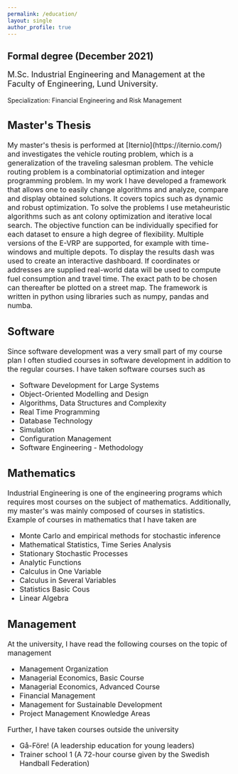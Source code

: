 ```yaml
---
permalink: /education/
layout: single
author_profile: true
--- 
```

<h2>Formal degree (December 2021)</h2>
<p style="font-size: 18px;">M.Sc. Industrial Engineering and Management at the Faculty of Engineering, Lund University.
<p style="font-size: 14px;">Specialization: Financial Engineering and Risk Management</p> </p> 
<span style="font-size: 16px; line-height: normal;">

<h2>Master's Thesis</h2>
My master's thesis is performed at [Iternio](https://iternio.com/) and investigates the vehicle routing problem, which is a generalization of the traveling salesman problem. The vehicle routing problem is a combinatorial optimization and integer programming problem. In my work I have developed a framework that allows one to easily change algorithms and analyze, compare and display obtained solutions. It covers topics such as dynamic and robust optimization. To solve the problems I use metaheuristic algorithms such as ant colony optimization and iterative local search. The objective function can be individually specified for each dataset to ensure a high degree of flexibility. Multiple versions of the E-VRP are supported, for example with time-windows and multiple depots. To display the results dash was used to create an interactive dashboard. If coordinates or addresses are supplied real-world data will be used to compute fuel consumption and travel time. The exact path to be chosen can thereafter be plotted on a street map. The framework is written in python using libraries such as numpy, pandas and numba. 
 
 <span style="font-size: 16px; line-height: normal;">

 
<h2>Software</h2>
<span style="font-size: 16px; line-height: normal;">
Since software development was a very small part of my course plan I often studied courses in software development in addition to the regular courses. I have taken software courses such as
<ul style="font-size: 16px;">
 <li>Software Development for Large Systems</li>
 <li>Object-Oriented Modelling and Design  </li>
 <li>Algorithms, Data Structures and Complexity  </li>
 <li>Real Time Programming </li>
 <li>Database Technology   </li>
 <li>Simulation  </li>
 <li>Configuration Management  </li>
 <li>Software Engineering - Methodology </li>
</ul>  

<h2>Mathematics</h2>
<span style="font-size: 16px; line-height: normal;">
Industrial Engineering is one of the engineering programs which requires most courses on the subject of mathematics. Additionally, my master's  was mainly composed of courses in statistics. Example of courses in mathematics that I have taken are
<ul style="font-size: 16px;">
 <li>Monte Carlo and empirical methods for stochastic inference </li>
 <li>Mathematical Statistics, Time Series Analysis  </li>
 <li>Stationary Stochastic Processes </li>
 <li>Analytic Functions  </li>
 <li>Calculus in One Variable </li>
 <li>Calculus in Several Variables </li>
 <li>Statistics Basic Cous  </li>
 <li>Linear Algebra</li>
</ul>  


<h2>Management</h2> 
<span style="font-size: 16px; line-height: normal;">
At the university, I have read the following courses on the topic of management</span>
<ul style="font-size: 16px;">
 <li>Management Organization</li>
 <li>Managerial Economics, Basic Course</li>
 <li>Managerial Economics, Advanced Course</li>
 <li>Financial Management</li>
 <li>Management for Sustainable Development</li>
 <li>Project Management Knowledge Areas</li>
</ul>  

<span style="font-size: 16px; line-height: normal;">
Further, I have taken courses outside the university </span>
<ul style="font-size: 16px;">
 <li>Gå-Före! (A leadership education for young leaders)</li>
 <li>Trainer school 1 (A 72-hour course given by the Swedish Handball Federation)</li>
</ul>  
